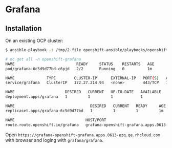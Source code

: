 # Grafana

## Installation

On an existing OCP cluster:

```sh
$ ansible-playbook -i /tmp/2.file openshift-ansible/playbooks/openshift-grafana/config.yml
```

```sh
# oc get all -n openshift-grafana
NAME                           READY     STATUS    RESTARTS   AGE
pod/grafana-6c5d9d77bd-c6pjd   2/2       Running   0          1m

NAME              TYPE        CLUSTER-IP      EXTERNAL-IP   PORT(S)   AGE
service/grafana   ClusterIP   172.27.214.94   <none>        443/TCP   1m

NAME                      DESIRED   CURRENT   UP-TO-DATE   AVAILABLE   AGE
deployment.apps/grafana   1         1         1            1           1m

NAME                                 DESIRED   CURRENT   READY     AGE
replicaset.apps/grafana-6c5d9d77bd   1         1         1         1m

NAME                               HOST/PORT                                                PATH      SERVICES   PORT      TERMINATION   WILDCARD
route.route.openshift.io/grafana   grafana-openshift-grafana.apps.0613-ezq.qe.rhcloud.com             grafana    <all>     reencrypt     None

```

Open `https://grafana-openshift-grafana.apps.0613-ezq.qe.rhcloud.com` with browser and loging with `grafana/grafana`.
